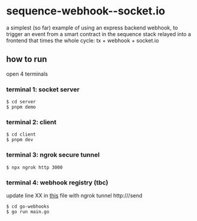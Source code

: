 # sequence-webhook--socket.io
a simplest (so far) example of using an express backend webhook, to trigger an event from a smart contract in the sequence stack relayed into a frontend that times the whole cycle: tx + webhook + socket.io

## how to run
open 4 terminals

### terminal 1: socket server
```
$ cd server
$ pnpm demo
```

### terminal 2: client
```
$ cd client
$ pnpm dev
```

### terminal 3: ngrok secure tunnel
```
$ npx ngrok http 3000
```

### terminal 4: webhook registry (tbc)
update line XX in [this](./go-webhooks/main.go) file with ngrok tunnel http://<endpoint>/send

```
$ cd go-webhooks
$ go run main.go
```